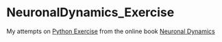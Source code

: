 # NeuronalDynamics_Exercise

My attempts on [Python Exercise](https://neuronaldynamics.epfl.ch/exercises.html) from the online book [Neuronal Dynamics](https://neuronaldynamics.epfl.ch/index.html)
